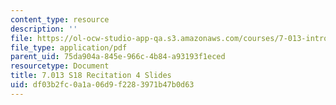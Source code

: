 ```yaml
---
content_type: resource
description: ''
file: https://ol-ocw-studio-app-qa.s3.amazonaws.com/courses/7-013-introductory-biology-spring-2018/df03b2fc0a1a06d9f2283971b47b0d63_MIT7_013s18Rec4_slides.pdf
file_type: application/pdf
parent_uid: 75da904a-845e-966c-4b84-a93193f1eced
resourcetype: Document
title: 7.013 S18 Recitation 4 Slides
uid: df03b2fc-0a1a-06d9-f228-3971b47b0d63
---
```

